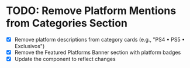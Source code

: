 # TODO: Remove Platform Mentions from Categories Section

- [x] Remove platform descriptions from category cards (e.g., "PS4 • PS5 • Exclusivos")
- [x] Remove the Featured Platforms Banner section with platform badges
- [x] Update the component to reflect changes
